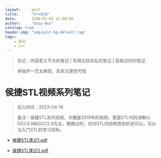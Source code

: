 ```yaml
---
layout:     post
title:      "C++杂记"
date:       2100-01-01 12:00:00
author:     "Gnoy-Nus"
catalog: true
header-img: "img/post-bg-default.jpg"
tags:
    - 杂记
    - C++
---
```




> 杂记：内容意义不大的笔记  \|  写得比较杂乱的笔记 \| 容易过时的笔记
>
> 单独开一页太麻烦，丢弃又感觉可惜

# 侯捷STL视频系列笔记

> 加入时间：2023-04-16
>
> 备注：侯捷STL系列视频，大概是2015年的视频，里面STL代码讲解以GCC4.9和GCC2.9为主，略微过时，但对STL的结构性剖析还可以，可以当入门STL的学习资料。

- [侯捷STL笔记1.pdf][1]  

  [1]: https://gnoy-nus.github.io/download/C++/侯捷STL/侯捷STL笔记1.pdf

- [侯捷STL笔记2.pdf][2]  

  [2]: https://gnoy-nus.github.io/download/C++/侯捷STL/侯捷STL笔记2.pdf